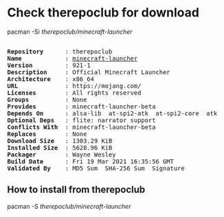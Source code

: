 # Check therepoclub for download

pacman -Si *therepoclub/minecraft-launcher*

<div class="highlight"><pre class="highlight"><text>
<b>Repository</b>      : therepoclub
<b>Name</b>            : <a href="../../x86_64/minecraft-launcher-921-1-x86_64.pkg.tar.zst">minecraft-launcher</a>
<b>Version</b>         : 921-1
<b>Description</b>     : Official Minecraft Launcher
<b>Architecture</b>    : x86_64
<b>URL</b>             : https://mojang.com/
<b>Licenses</b>        : All rights reserved
<b>Groups</b>          : None
<b>Provides</b>        : minecraft-launcher-beta
<b>Depends On</b>      : alsa-lib  at-spi2-atk  at-spi2-core  atk  dbus  expat  gcc-libs  gdk-pixbuf2  glib2  glibc  gtk3  libcups  libdrm  libx11  libxcb  libxcomposite  libxdamage  libxext  libxfixes  libxrandr  mesa  nspr  nss  pango  util-linux-libs  zlib  java-runtime  xorg-xrandr
<b>Optional Deps</b>   : flite: narrator support
<b>Conflicts With</b>  : minecraft-launcher-beta
<b>Replaces</b>        : None
<b>Download Size</b>   : 1303.29 KiB
<b>Installed Size</b>  : 5628.96 KiB
<b>Packager</b>        : Wayne Wesley <wayne6324@gmail.com>
<b>Build Date</b>      : Fri 19 Mar 2021 16:35:56 GMT
<b>Validated By</b>    : MD5 Sum  SHA-256 Sum  Signature
</text></pre></div>

## How to install from therepoclub

pacman -S *therepoclub/minecraft-launcher*

